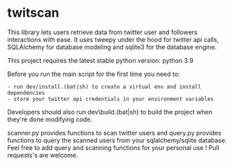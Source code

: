 # twitscan

This library lets users retrieve data from twitter user and followers interactions with ease.
It uses tweepy under the hood for twitter api calls, SQLAlchemy for database modeling and sqlite3 for the database engine.

This project requires the latest stable python version: python 3.9

Before you run the main script for the first time you need to:

    - run dev/install.(bat|sh) to create a virtual env and install dependencies
    - store your twitter api credentials in your environment variables

Developers should also run dev\build.(bat|sh) to build the project when they're done modifying code.

scanner.py provides functions to scan twitter users and query.py provides functions to query the scanned users from your sqlalchemy/sqlite database.
Feel free to add query and scanning functions for your personal use ! Pull requests's are welcome.
 